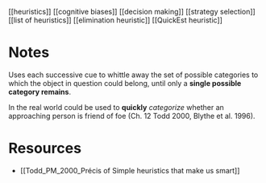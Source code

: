 [[heuristics]]
[[cognitive biases]]
[[decision making]]
[[strategy selection]]
[[list of heuristics]]
[[elimination heuristic]]
[[QuickEst heuristic]]

# Notes
Uses  each  successive  cue  to  whittle  away  the  set  of possible  categories  to  which  the  object  in  question  could belong,  until  only  a  **single  possible  category  remains**.

In the real world could be used to **quickly** *categorize* whether an approaching person is friend of foe (Ch. 12 Todd 2000, Blythe et al. 1996).


# Resources
- [[Todd_PM_2000_Précis of Simple heuristics that make us smart]]